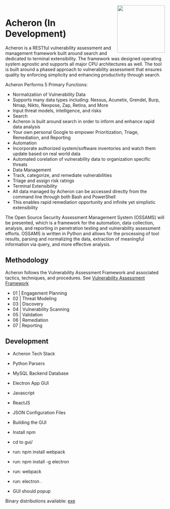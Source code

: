 
<img align="right" src="https://github.com/Acheron-VAF/Acheron/blob/master/gui/public/img/logo.png" height="150px" width="150px">

# Acheron (In Development)

Acheron is a RESTful vulnerability assessment and management framework built around search and dedicated to terminal extensibility. The framework was designed operating system agnostic and supports all major CPU architectures as well. The tool is built around a phased approach to vulnerability assessment that ensures quality by enforcing simplicity and enhancing productivity through search.

Acheron Performs 5 Primary Functions:
* Normalization of Vulnerability Data
 * Supports many data types including: Nessus, Acunetix, Grendel, Burp, Nmap, Nikto, Nexpose, Zap, Retina, and More
 * Input threat models, intelligence, and risks
* Search
 * Acheron is built around search in order to inform and enhance rapid data analysis
 * Your own personal Google to empower Prioritization, Triage, Remediation, and Reporting
* Automation
 * Incorporate authorized system/software inventories and watch them update based on real world data
 * Automated corelation of vulnerability data to organization specific threats
* Data Management
 * Track, categorize, and remediate vulnerabilities
 * Triage and assign risk ratings
* Terminal Extensibility
 * All data managed by Acheron can be accessed directly from the command line through both Bash and PowerShell
 * This enables rapid remediation opportunity and infinite yet simplistic extensibility

The Open Source Security Assessment Management System (OSSAMS) will be presented, which is a framework for the automation, data collection, analysis, and reporting in penetration testing and vulnerability assessment efforts. OSSAMS is written in Python and allows for the processing of tool results, parsing and normalizing the data, extraction of meaningful information via query, and more effective analysis.

## Methodology
Acheron follows the Vulnerability Assessment Framework and associated tactics, techniques, and procedures. See [Vulnerability Assessment Framework](https://github.com/Acheron-VAF/Vulnerability-Assessment-Framework)

* 01 | Engagement Planning
* 02 | Threat Modeling
* 03 | Discovery
* 04 | Vulnerability Scanning
* 05 | Validation
* 06 | Remediation
* 07 | Reporting


## Development

* Acheron Tech Stack
 * Python Parsers
 * MySQL Backend Database
 * Electron App GUI
  * Javascript
  * ReactJS
  * JSON Configuration Files
  
* Building the GUI
 * Install npm
 * cd to gui/
 * run: npm install webpack
 * run: npm install -g electron
 * run: webpack
 * run: electron .
 * GUI should popup
  
Binary distributions available: [exe](https://github.com/Acheron-VAF/Acheron-Dist)
